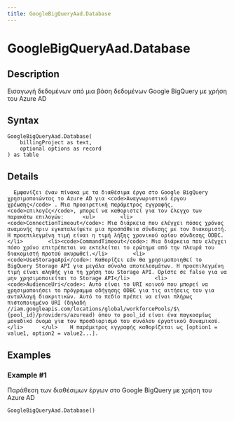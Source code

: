 ```yaml
---
title: GoogleBigQueryAad.Database
---
```


# GoogleBigQueryAad.Database


## Description

Εισαγωγή δεδομένων από μια βάση δεδομένων Google BigQuery με χρήση του Azure AD


## Syntax

```powerquery
GoogleBigQueryAad.Database(
    billingProject as text,
    optional options as record
) as table
```


## Details

      Εμφανίζει έναν πίνακα με τα διαθέσιμα έργα στο Google BigQuery χρησιμοποιώντας το Azure AD για <code>Αναγνωριστικό έργου χρέωσης</code> . Μια προαιρετική παράμετρος εγγραφής, <code>επιλογές</code>, μπορεί να καθοριστεί για τον έλεγχο των παρακάτω επιλογών:      <ul>        <li><code>ConnectionTimeout</code>: Μια διάρκεια που ελέγχει πόσος χρόνος αναμονής πριν εγκαταλείψετε μια προσπάθεια σύνδεσης με τον διακομιστή. Η προεπιλεγμένη τιμή είναι η τιμή λήξης χρονικού ορίου σύνδεσης ODBC.</li>        <li><code>CommandTimeout</code>: Μια διάρκεια που ελέγχει πόσο χρόνο επιτρέπεται να εκτελείται το ερώτημα από την πλευρά του διακομιστή προτού ακυρωθεί.</li>        <li><code>UseStorageApi</code>: Καθορίζει εάν θα χρησιμοποιηθεί το BigQuery Storage API για μεγάλα σύνολα αποτελεσμάτων. Η προεπιλεγμένη τιμή είναι αληθής για τη χρήση του Storage API. Ορίστε σε false για να μην χρησιμοποιείται το Storage API</li>        <li><code>AudienceUri</code>: Αυτό είναι το URI κοινού που μπορεί να χρησιμοποιήσει το πρόγραμμα οδήγησης ODBC για τις αιτήσεις του για ανταλλαγή διακριτικών. Αυτό το πεδίο πρέπει να είναι πλήρως πιστοποιημένο URI (δηλαδή //iam.googleapis.com/locations/global/workforcePools/$\{pool_id}/providers/azuread) όπου το pool_id είναι ένα παγκοσμίως μοναδικό όνομα για τον προσδιορισμό του συνόλου εργατικού δυναμικού.</li>      </ul>    Η παράμετρος εγγραφής καθορίζεται ως [option1 = value1, option2 = value2...].    


## Examples

### Example #1 
Παράθεση των διαθέσιμων έργων στο Google BigQuery με χρήση του Azure AD
```powerquery
GoogleBigQueryAad.Database()
```




